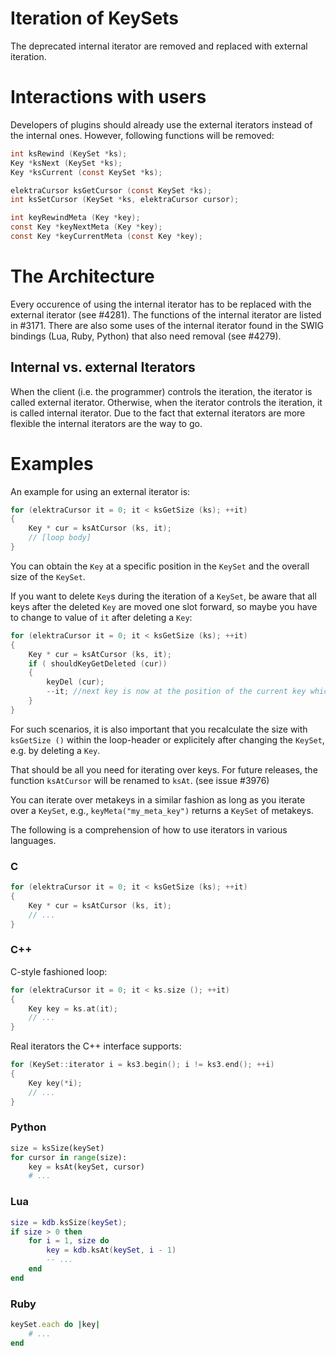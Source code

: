 # Iteration of KeySets

The deprecated internal iterator are removed and replaced with external iteration.

# Interactions with users

Developers of plugins should already use the external iterators instead of the internal ones.
However, following functions will be removed:

```C
int ksRewind (KeySet *ks);
Key *ksNext (KeySet *ks);
Key *ksCurrent (const KeySet *ks);

elektraCursor ksGetCursor (const KeySet *ks);
int ksSetCursor (KeySet *ks, elektraCursor cursor);

int keyRewindMeta (Key *key);
const Key *keyNextMeta (Key *key);
const Key *keyCurrentMeta (const Key *key);
```

# The Architecture

Every occurence of using the internal iterator has to be replaced with the external iterator (see #4281).
The functions of the internal iterator are listed in #3171.
There are also some uses of the internal iterator found in the SWIG bindings (Lua, Ruby, Python) that also need removal (see #4279).

## Internal vs. external Iterators

When the client (i.e. the programmer) controls the iteration, the iterator is called external iterator.
Otherwise, when the iterator controls the iteration, it is called internal iterator.
Due to the fact that external iterators are more flexible the internal iterators are the way to go.

# Examples

An example for using an external iterator is:

```c
for (elektraCursor it = 0; it < ksGetSize (ks); ++it)
{
    Key * cur = ksAtCursor (ks, it);
    // [loop body]
}
```

You can obtain the `Key` at a specific position in the `KeySet` and the overall size of the `KeySet`.

If you want to delete `Key`s during the iteration of a `KeySet`, be aware that all keys after the
deleted `Key` are moved one slot forward, so maybe you have to change to value of `it` after deleting
a `Key`:

```c
for (elektraCursor it = 0; it < ksGetSize (ks); ++it)
{
    Key * cur = ksAtCursor (ks, it);
    if ( shouldKeyGetDeleted (cur))
    {
	    keyDel (cur);
	    --it; //next key is now at the position of the current key which was deleted
    }
}
```

For such scenarios, it is also important that you recalculate the size with `ksGetSize ()`
within the loop-header or explicitely after changing the `KeySet`, e.g. by deleting a `Key`.

That should be all you need for iterating over keys.
For future releases, the function `ksAtCursor` will be renamed to `ksAt`. (see issue #3976)

You can iterate over metakeys in a similar fashion as long as you iterate over a `KeySet`, e.g., `keyMeta("my_meta_key")` returns a `KeySet` of metakeys.

The following is a comprehension of how to use iterators in various languages.

### C

```c
for (elektraCursor it = 0; it < ksGetSize (ks); ++it)
{
    Key * cur = ksAtCursor (ks, it);
    // ...
}
```

### C++

C-style fashioned loop:

```cpp
for (elektraCursor it = 0; it < ks.size (); ++it)
{
	Key key = ks.at(it);
	// ...
}
```

Real iterators the C++ interface supports:

```cpp
for (KeySet::iterator i = ks3.begin(); i != ks3.end(); ++i)
{
	Key key(*i);
	// ...
}
```

### Python

```python
size = ksSize(keySet)
for cursor in range(size):
	key = ksAt(keySet, cursor)
	# ...
```

### Lua

```lua
size = kdb.ksSize(keySet);
if size > 0 then
	for i = 1, size do
		key = kdb.ksAt(keySet, i - 1)
		-- ...
	end
end
```

### Ruby

```ruby
keySet.each do |key|
	# ...
end
```
